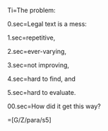 Ti=The problem:

0.sec=Legal text is a mess:

1.sec=repetitive,

2.sec=ever-varying,

3.sec=not improving,

4.sec=hard to find, and

5.sec=hard to evaluate.

00.sec=How did it get this way?

=[G/Z/para/s5]
